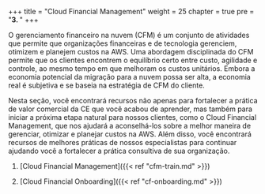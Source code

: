 +++ 
title = "Cloud Financial Management" 
weight = 25
chapter = true
pre = "<b>3. </b>"
+++

O gerenciamento financeiro na nuvem (CFM) é um conjunto de atividades que permite que organizações financeiras e de tecnologia gerenciem, otimizem e planejem custos na AWS. Uma abordagem disciplinada do CFM permite que os clientes encontrem o equilíbrio certo entre custo, agilidade e controle, ao mesmo tempo em que melhoram os custos unitários. Embora a economia potencial da migração para a nuvem possa ser alta, a economia real é subjetiva e se baseia na estratégia de CFM do cliente.

Nesta seção, você encontrará recursos não apenas para fortalecer a prática de valor comercial da CE que você acabou de aprender, mas também para iniciar a próxima etapa natural para nossos clientes, como o Cloud Financial Management, que nos ajudará a aconselhá-los sobre a melhor maneira de gerenciar, otimizar e planejar custos na AWS. Além disso, você encontrará recursos de melhores práticas de nossos especialistas para continuar ajudando você a fortalecer a prática consultiva de sua organização.

1. [Cloud Financial Management]({{< ref "cfm-train.md" >}})

1. [Cloud Financial Onboarding]({{< ref "cf-onboarding.md" >}})